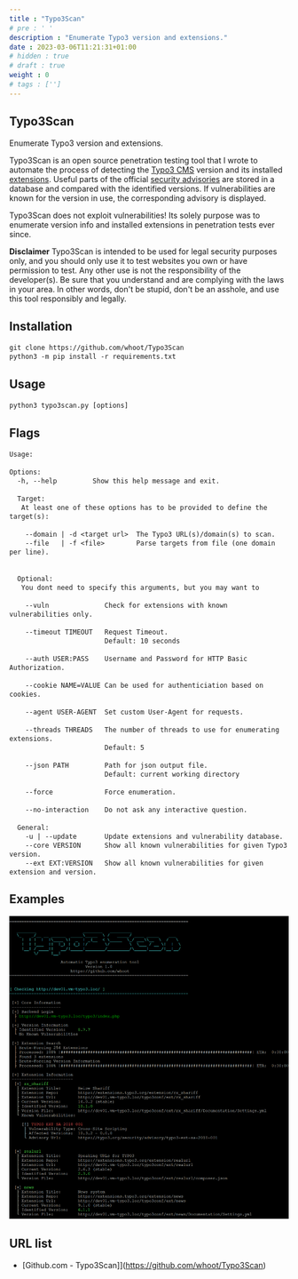 ```yaml
---
title : "Typo3Scan"
# pre : ' '
description : "Enumerate Typo3 version and extensions."
date : 2023-03-06T11:21:31+01:00
# hidden : true
# draft : true
weight : 0
# tags : ['']
---
```


## Typo3Scan

Enumerate Typo3 version and extensions.

Typo3Scan is an open source penetration testing tool that I wrote to automate the process of detecting the [Typo3 CMS](https://typo3.org) version and its installed [extensions](https://extensions.typo3.org/).
Useful parts of the official [security advisories](https://typo3.org/help/security-advisories) are stored in a database and compared with the identified versions. If vulnerabilities are known for the version in use, the corresponding advisory is displayed.

Typo3Scan does not exploit vulnerabilities! Its solely purpose was to enumerate version info and installed extensions in penetration tests ever since.

**Disclaimer**
Typo3Scan is intended to be used for legal security purposes only, and you should only use it to test websites you own or have permission to test. Any other use is not the responsibility of the developer(s). Be sure that you understand and are complying with the laws in your area. In other words, don't be stupid, don't be an asshole, and use this tool responsibly and legally.

## Installation

```plain
git clone https://github.com/whoot/Typo3Scan
python3 -m pip install -r requirements.txt
```

## Usage

```plain
python3 typo3scan.py [options]
```

## Flags

```plain
Usage: 

Options:
  -h, --help         Show this help message and exit.

  Target:
   At least one of these options has to be provided to define the target(s):

    --domain | -d <target url>  The Typo3 URL(s)/domain(s) to scan.
    --file   | -f <file>        Parse targets from file (one domain per line).


  Optional:
   You dont need to specify this arguments, but you may want to

    --vuln              Check for extensions with known vulnerabilities only.
              
    --timeout TIMEOUT   Request Timeout.
                        Default: 10 seconds
              
    --auth USER:PASS    Username and Password for HTTP Basic Authorization.
    
    --cookie NAME=VALUE Can be used for authenticiation based on cookies.

    --agent USER-AGENT  Set custom User-Agent for requests.
         
    --threads THREADS   The number of threads to use for enumerating extensions.
                        Default: 5

    --json PATH         Path for json output file.
                        Default: current working directory

    --force             Force enumeration.

    --no-interaction    Do not ask any interactive question.

  General:
    -u | --update       Update extensions and vulnerability database.
    --core VERSION      Show all known vulnerabilities for given Typo3 version.
    --ext EXT:VERSION   Show all known vulnerabilities for given extension and version.
```

## Examples

![example](images/Typo3Scan.png)

## URL list

- [Github.com - Typo3Scan]](https://github.com/whoot/Typo3Scan)
